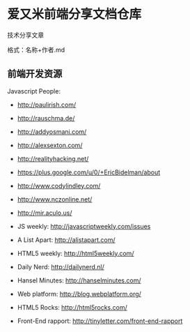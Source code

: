 # 爱又米前端分享文档仓库
技术分享文章

格式：名称+作者.md


## 前端开发资源
Javascript People: 
- http://paulirish.com/
- http://rauschma.de/
- http://addyosmani.com/
- http://alexsexton.com/
- http://realityhacking.net/
- https://plus.google.com/u/0/+EricBidelman/about
- http://www.codylindley.com/
- http://www.nczonline.net/
- http://mir.aculo.us/


- JS weekly: http://javascriptweekly.com/issues
- A List Apart: http://alistapart.com/
- HTML5 weekly: http://html5weekly.com/
- Daily Nerd: http://dailynerd.nl/
- Hansel Minutes: http://hanselminutes.com/
- Web platform: http://blog.webplatform.org/
- HTML5 Rocks: http://html5rocks.com/
- Front-End rapport: http://tinyletter.com/front-end-rapport




